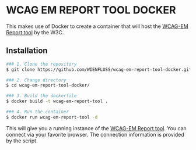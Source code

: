 # WCAG EM REPORT TOOL DOCKER

This makes use of Docker to create a container that will host the [WCAG-EM Report tool](https://github.com/w3c/wcag-em-report-tool) by the W3C.

## Installation

```bash
### 1. Clone the repository
$ git clone https://github.com/WIENFLUSS/wcag-em-report-tool-docker.git

### 2. Change directory
$ cd wcag-em-report-tool-docker/

### 3. Build the dockerfile
$ docker build -t wcag-em-report-tool .

### 4. Run the container
$ docker run wcag-em-report-tool -d
```

This will give you a running instance of the [WCAG-EM Report tool](https://github.com/w3c/wcag-em-report-tool). You can connect via your favorite browser. The connection information is provided by the script.
